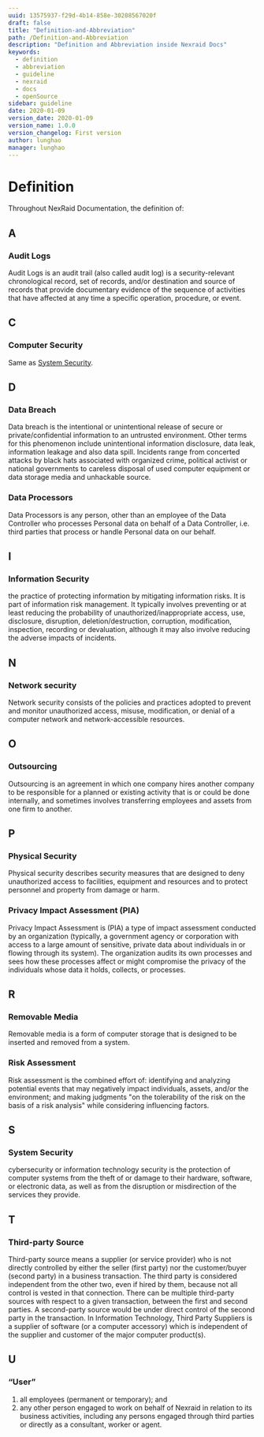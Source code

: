 ```yaml
---
uuid: 13575937-f29d-4b14-858e-30208567020f
draft: false
title: "Definition-and-Abbreviation"
path: /Definition-and-Abbreviation
description: "Definition and Abbreviation inside Nexraid Docs"
keywords: 
  - definition
  - abbreviation
  - guideline
  - nexraid
  - docs
  - openSource
sidebar: guideline
date: 2020-01-09
version_date: 2020-01-09
version_name: 1.0.0
version_changelog: First version
author: lunghao
manager: lunghao
---
```


# Definition
Throughout NexRaid Documentation, the definition of:

## A
### Audit Logs
Audit Logs is an audit trail (also called audit log) is a security-relevant chronological record, set of records, and/or destination and source of records that provide documentary evidence of the sequence of activities that have affected at any time a specific operation, procedure, or event.


## C
### Computer Security
Same as [System Security](#System-Security).

## D



### Data Breach
Data breach is the intentional or unintentional release of secure or private/confidential information to an untrusted environment. Other terms for this phenomenon include unintentional information disclosure, data leak, information leakage and also data spill. Incidents range from concerted attacks by black hats associated with organized crime, political activist or national governments to careless disposal of used computer equipment or data storage media and unhackable source.

### Data Processors
Data Processors is any person, other than an employee of the Data Controller who processes Personal data on behalf of a Data Controller, i.e. third parties that process or handle Personal data on our behalf.



## I
### Information Security
the practice of protecting information by mitigating information risks. It is part of information risk management. It typically involves preventing or at least reducing the probability of unauthorized/inappropriate access, use, disclosure, disruption, deletion/destruction, corruption, modification, inspection, recording or devaluation, although it may also involve reducing the adverse impacts of incidents.


## N
### Network security
Network security consists of the policies and practices adopted to prevent and monitor unauthorized access, misuse, modification, or denial of a computer network and network-accessible resources.

## O
### Outsourcing
Outsourcing is an agreement in which one company hires another company to be responsible for a planned or existing activity that is or could be done internally, and sometimes involves transferring employees and assets from one firm to another.

## P

### Physical Security
Physical security describes security measures that are designed to deny unauthorized access to facilities, equipment and resources and to protect personnel and property from damage or harm.

### Privacy Impact Assessment (PIA)
Privacy Impact Assessment is (PIA) a type of impact assessment conducted by an organization (typically, a government agency or corporation with access to a large amount of sensitive, private data about individuals in or flowing through its system). The organization audits its own processes and sees how these processes affect or might compromise the privacy of the individuals whose data it holds, collects, or processes.


## R

### Removable Media
Removable media is a form of computer storage that is designed to be inserted and removed from a system.

### Risk Assessment
Risk assessment is the combined effort of: identifying and analyzing potential events that may negatively impact individuals, assets, and/or the environment; and making judgments "on the tolerability of the risk on the basis of a risk analysis" while considering influencing factors.

## S
### System Security
cybersecurity or information technology security is the protection of computer systems from the theft of or damage to their hardware, software, or electronic data, as well as from the disruption or misdirection of the services they provide.


## T
### Third-party Source
Third-party source means a supplier (or service provider) who is not directly controlled by either the seller (first party) nor the customer/buyer (second party) in a business transaction. The third party is considered independent from the other two, even if hired by them, because not all control is vested in that connection. There can be multiple third-party sources with respect to a given transaction, between the first and second parties. A second-party source would be under direct control of the second party in the transaction. In Information Technology, Third Party Suppliers is a supplier of software (or a computer accessory) which is independent of the supplier and customer of the major computer product(s).

## U

### “User”
  1. all employees (permanent or temporary); and
  2. any other person engaged to work on behalf of Nexraid in relation to its business activities, including any persons engaged through third parties or directly as a consultant, worker or agent.



